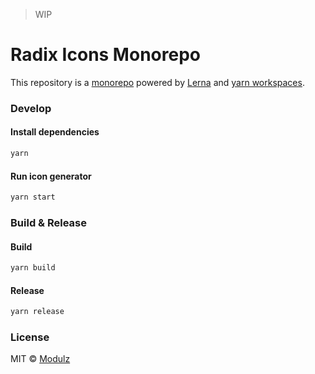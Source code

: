 > WIP

# Radix Icons Monorepo

This repository is a [monorepo](https://github.com/babel/babel/blob/master/doc/design/monorepo.md) powered by [Lerna](https://github.com/lerna/lerna) and [yarn workspaces](https://yarnpkg.com/lang/en/docs/cli/workspaces/).

### Develop

#### Install dependencies

```sh
yarn
```

#### Run icon generator

```sh
yarn start
```

### Build & Release

#### Build

```sh
yarn build
```

#### Release

```sh
yarn release
```

### License

MIT © [Modulz](https://modulz.app)
